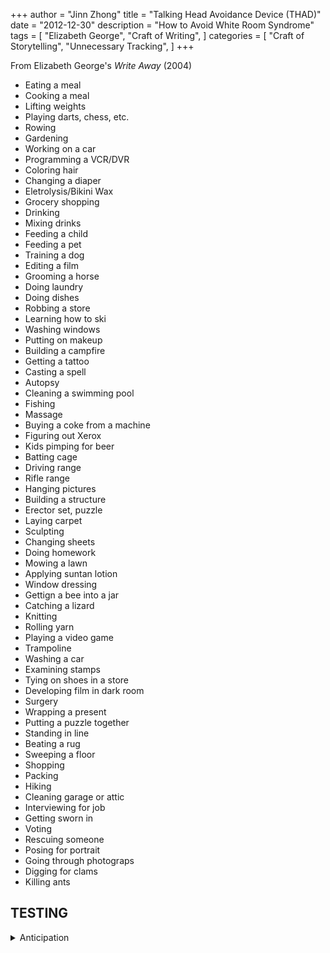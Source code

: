 +++
author = "Jinn Zhong"
title = "Talking Head Avoidance Device (THAD)"
date = "2012-12-30"
description = "How to Avoid White Room Syndrome"
tags = [
    "Elizabeth George",
    "Craft of Writing",
]
categories = [
    "Craft of Storytelling",
    "Unnecessary Tracking",
]
+++

From Elizabeth George's _Write Away_ (2004)

* Eating a meal
* Cooking a meal
* Lifting weights
* Playing darts, chess, etc.
* Rowing
* Gardening
* Working on a car
* Programming a VCR/DVR
* Coloring hair
* Changing a diaper
* Eletrolysis/Bikini Wax
* Grocery shopping
* Drinking
* Mixing drinks
* Feeding a child
* Feeding a pet
* Training a dog
* Editing a film
* Grooming a horse
* Doing laundry
* Doing dishes
* Robbing a store
* Learning how to ski
* Washing windows
* Putting on makeup
* Building a campfire
* Getting a tattoo
* Casting a spell
* Autopsy
* Cleaning a swimming pool
* Fishing
* Massage
* Buying a coke from a machine
* Figuring out Xerox
* Kids pimping for beer
* Batting cage
* Driving range
* Rifle range
* Hanging pictures
* Building a structure
* Erector set, puzzle
* Laying carpet
* Sculpting
* Changing sheets
* Doing homework
* Mowing a lawn
* Applying suntan lotion
* Window dressing
* Gettign a bee into a jar
* Catching  a lizard
* Knitting
* Rolling yarn
* Playing a video game
* Trampoline
* Washing a car
* Examining stamps
* Tying on shoes in a store
* Developing film in dark room
* Surgery
* Wrapping a present
* Putting a puzzle together
* Standing in line
* Beating a rug
* Sweeping a floor
* Shopping
* Packing
* Hiking
* Cleaning garage or attic
* Interviewing for job
* Getting sworn in
* Voting
* Rescuing someone
* Posing for portrait
* Going through photograps
* Digging for clams
* Killing ants

## TESTING

<details>

<summary>Anticipation</summary>

- rub hands together
- lick lips
- unable to sit still
- grin

</details>
